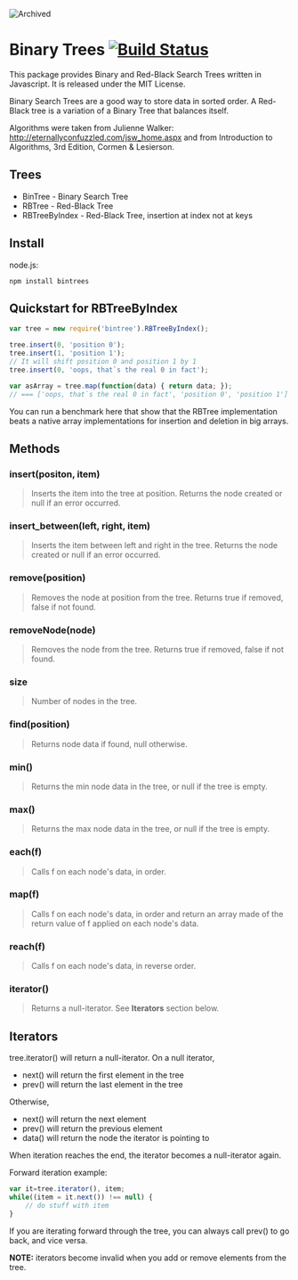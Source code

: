 ![Archived](https://img.shields.io/badge/Current_Status-archived-blue?style=flat)

Binary Trees [![Build Status](https://secure.travis-ci.org/vadimg/js_bintrees.png?branch=master)](http://travis-ci.org/vadimg/js_bintrees)
============

This package provides Binary and Red-Black Search Trees written in Javascript. It is released under the MIT License.

Binary Search Trees are a good way to store data in sorted order. A Red-Black tree is a variation of a Binary Tree that balances itself.

Algorithms were taken from Julienne Walker: http://eternallyconfuzzled.com/jsw_home.aspx and from Introduction to Algorithms, 3rd Edition, Cormen & Lesierson.

Trees
------------

* BinTree - Binary Search Tree
* RBTree - Red-Black Tree
* RBTreeByIndex - Red-Black Tree, insertion at index not at keys


Install
------------
node.js:

```
npm install bintrees
```

Quickstart for RBTreeByIndex
----------------------------

```javascript
var tree = new require('bintree').RBTreeByIndex();

tree.insert(0, 'position 0');
tree.insert(1, 'position 1');
// It will shift position 0 and position 1 by 1
tree.insert(0, 'oops, that`s the real 0 in fact');

var asArray = tree.map(function(data) { return data; });
// === ['oops, that`s the real 0 in fact', 'position 0', 'position 1']
```

You can run a benchmark here that show that the RBTree implementation beats a native array implementations for
insertion and deletion in big arrays.

Methods
------------

### insert(positon, item)
> Inserts the item into the tree at position. Returns the node created or null if an error occurred.

### insert_between(left, right, item)
> Inserts the item between left and right in the tree.  Returns the node created or null if an error occurred.

### remove(position)
> Removes the node at position from the tree. Returns true if removed, false if not found.

### removeNode(node)
> Removes the node from the tree. Returns true if removed, false if not found.

### size
> Number of nodes in the tree.

### find(position)
> Returns node data if found, null otherwise.

### min()
> Returns the min node data in the tree, or null if the tree is empty.

### max()
> Returns the max node data in the tree, or null if the tree is empty.

### each(f)
> Calls f on each node's data, in order.

### map(f)
> Calls f on each node's data, in order and return an array made of the return value of f applied on each node's data.

### reach(f)
> Calls f on each node's data, in reverse order.

### iterator()
> Returns a null-iterator. See __Iterators__ section below.

Iterators
------------

tree.iterator() will return a null-iterator. On a null iterator,
* next() will return the first element in the tree
* prev() will return the last element in the tree

Otherwise,
* next() will return the next element
* prev() will return the previous element
* data() will return the node the iterator is pointing to

When iteration reaches the end, the iterator becomes a null-iterator again.

Forward iteration example:

```javascript
var it=tree.iterator(), item;
while((item = it.next()) !== null) {
    // do stuff with item
}
```

If you are iterating forward through the tree, you can always call prev() to go back, and vice versa.

__NOTE:__ iterators become invalid when you add or remove elements from the tree.
